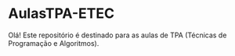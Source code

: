# AulasTPA-ETEC

Olá!
Este repositório é destinado para as aulas de TPA (Técnicas de Programação e Algoritmos).
